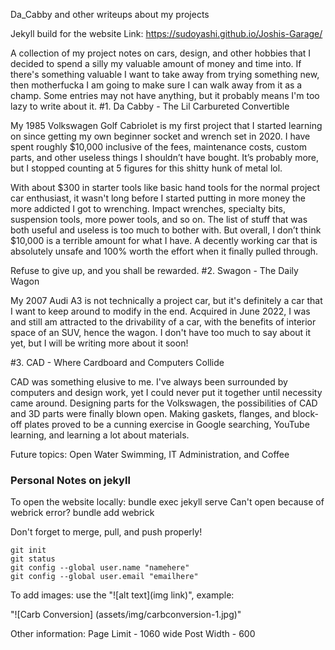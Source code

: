 Da_Cabby and other writeups about my projects

Jekyll build for the website Link: https://sudoyashi.github.io/Joshis-Garage/

A collection of my project notes on cars, design, and other hobbies that I decided to spend a silly my valuable amount of money and time into. If there's something valuable I want to take away from trying something new, then motherfucka I am going to make sure I can walk away from it as a champ. Some entries may not have anything, but it probably means I'm too lazy to write about it.
#1. Da Cabby - The Lil Carbureted Convertible

My 1985 Volkswagen Golf Cabriolet is my first project that I started learning on since getting my own beginner socket and wrench set in 2020. I have spent roughly $10,000 inclusive of the fees, maintenance costs, custom parts, and other useless things I shouldn’t have bought. It’s probably more, but I stopped counting at 5 figures for this shitty hunk of metal lol.

With about $300 in starter tools like basic hand tools for the normal project car enthusiast, it wasn't long before I started putting in more money the more addicted I got to wrenching. Impact wrenches, specialty bits, suspension tools, more power tools, and so on. The list of stuff that was both useful and useless is too much to bother with. But overall, I don’t think $10,000 is a terrible amount for what I have. A decently working car that is absolutely unsafe and 100% worth the effort when it finally pulled through.

Refuse to give up, and you shall be rewarded.
#2. Swagon - The Daily Wagon

My 2007 Audi A3 is not technically a project car, but it's definitely a car that I want to keep around to modify in the end. Acquired in June 2022, I was and still am attracted to the drivability of a car, with the benefits of interior space of an SUV, hence the wagon. I don't have too much to say about it yet, but I will be writing more about it soon!

#3. CAD - Where Cardboard and Computers Collide

CAD was something elusive to me. I've always been surrounded by computers and design work, yet I could never put it together until necessity came around. Designing parts for the Volkswagen, the possibilities of CAD and 3D parts were finally blown open. Making gaskets, flanges, and block-off plates proved to be a cunning exercise in Google searching, YouTube learning, and learning a lot about materials.

Future topics: Open Water Swimming, IT Administration, and Coffee

### Personal Notes on jekyll

To open the website locally: bundle exec jekyll serve Can't open because of webrick error? bundle add webrick

Don't forget to merge, pull, and push properly!

    git init
    git status
    git config --global user.name "namehere"
    git config --global user.email "emailhere"


To add images: use the "![alt text](img link)", example:

"![Carb Conversion] (assets/img/carbconversion-1.jpg)"

Other information:
  Page Limit - 1060 wide
  Post Width - 600
